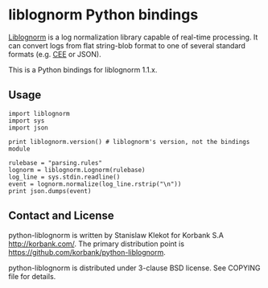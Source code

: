 liblognorm Python bindings
==========================

[Liblognorm](http://www.liblognorm.com/) is a log normalization library
capable of real-time processing. It can convert logs from flat string-blob
format to one of several standard formats (e.g. [CEE](https://cee.mitre.org/)
or JSON).

This is a Python bindings for liblognorm 1.1.x.

Usage
-----

    import liblognorm
    import sys
    import json

    print liblognorm.version() # liblognorm's version, not the bindings module

    rulebase = "parsing.rules"
    lognorm = liblognorm.Lognorm(rulebase)
    log_line = sys.stdin.readline()
    event = lognorm.normalize(log_line.rstrip("\n"))
    print json.dumps(event)


Contact and License
-------------------

python-liblognorm is written by Stanislaw Klekot <dozzie at jarowit.net> for
Korbank S.A <http://korbank.com/>.
The primary distribution point is <https://github.com/korbank/python-liblognorm>.

python-liblognorm is distributed under 3-clause BSD license. See COPYING file
for details.

